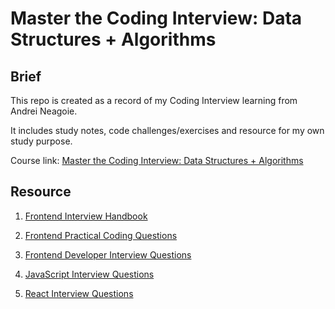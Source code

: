 # Master the Coding Interview: Data Structures + Algorithms

## Brief

This repo is created as a record of my Coding Interview learning from Andrei Neagoie.

It includes study notes, code challenges/exercises and resource for my own study purpose.

Course link:
[Master the Coding Interview: Data Structures + Algorithms](https://www.udemy.com/course/master-the-coding-interview-data-structures-algorithms/)

## Resource

1. [Frontend Interview Handbook](https://frontendinterviewhandbook.com/)

2. [Frontend Practical Coding Questions](https://leetcode.com/discuss/interview-question/742791/front-end-interview-questions)

3. [Frontend Developer Interview Questions](https://github.com/h5bp/Front-end-Developer-Interview-Questions)

4. [JavaScript Interview Questions](https://github.com/sudheerj/javascript-interview-questions)

5. [React Interview Questions](https://github.com/sudheerj/reactjs-interview-questions)
